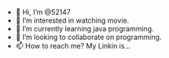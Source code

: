 - 👋 Hi, I’m @52147
- 👀 I’m interested in watching movie.
- 🌱 I’m currently learning java programming.
- 💞️ I’m looking to collaborate on programming.
- 📫 How to reach me? My Linkin is...


<!---
52147/52147 is a ✨ special ✨ repository because its `README.md` (this file) appears on your GitHub profile.
You can click the Preview link to take a look at your changes.
--->
